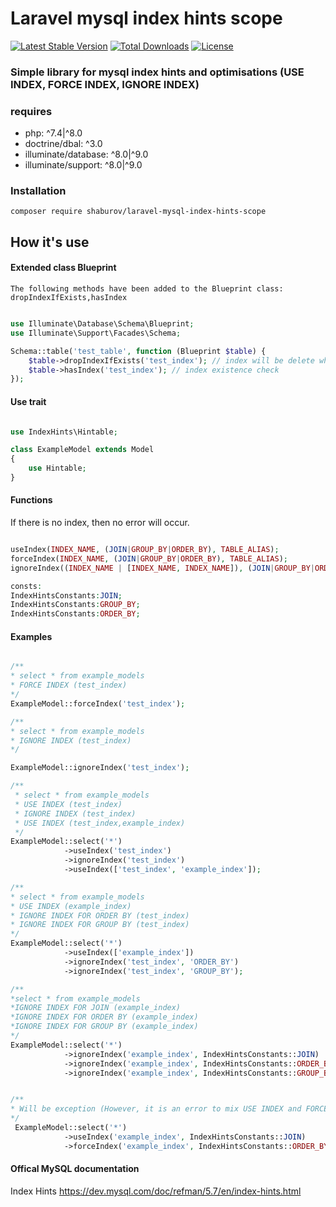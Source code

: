 # Laravel mysql index hints scope
[![Latest Stable Version](https://poser.pugx.org/shaburov/laravel-mysql-index-hints-scope/v)](//packagist.org/packages/shaburov/laravel-mysql-index-hints-scope)
[![Total Downloads](https://poser.pugx.org/shaburov/laravel-mysql-index-hints-scope/downloads)](//packagist.org/packages/shaburov/laravel-mysql-index-hints-scope)
[![License](https://poser.pugx.org/shaburov/laravel-mysql-index-hints-scope/license)](//packagist.org/packages/shaburov/laravel-mysql-index-hints-scope)


### Simple library for mysql index hints and optimisations (USE INDEX, FORCE INDEX, IGNORE INDEX)

### requires
* php: ^7.4|^8.0
* doctrine/dbal: ^3.0
* illuminate/database: ^8.0|^9.0
* illuminate/support: ^8.0|^9.0
### Installation
    composer require shaburov/laravel-mysql-index-hints-scope
## How it's use
#### Extended class Blueprint

`The following methods have been added to the Blueprint class: dropIndexIfExists,hasIndex`

```php

use Illuminate\Database\Schema\Blueprint;
use Illuminate\Support\Facades\Schema;

Schema::table('test_table', function (Blueprint $table) {
    $table->dropIndexIfExists('test_index'); // index will be delete when index exists
    $table->hasIndex('test_index'); // index existence check  
});
```

#### Use trait

```php

use IndexHints\Hintable;

class ExampleModel extends Model
{
    use Hintable;
}

```
#### Functions

If there is no index, then no error will occur.

```php

useIndex(INDEX_NAME, (JOIN|GROUP_BY|ORDER_BY), TABLE_ALIAS);
forceIndex(INDEX_NAME, (JOIN|GROUP_BY|ORDER_BY), TABLE_ALIAS);
ignoreIndex((INDEX_NAME | [INDEX_NAME, INDEX_NAME]), (JOIN|GROUP_BY|ORDER_BY), TABLE_ALIAS);

consts: 
IndexHintsConstants:JOIN;
IndexHintsConstants:GROUP_BY;
IndexHintsConstants:ORDER_BY;

```


#### Examples
```php

/**
* select * from example_models 
* FORCE INDEX (test_index)
*/
ExampleModel::forceIndex('test_index');

/**
* select * from example_models 
* IGNORE INDEX (test_index)
*/

ExampleModel::ignoreIndex('test_index');

/**
 * select * from example_models 
 * USE INDEX (test_index) 
 * IGNORE INDEX (test_index) 
 * USE INDEX (test_index,example_index)
 */
ExampleModel::select('*')
            ->useIndex('test_index')
            ->ignoreIndex('test_index')
            ->useIndex(['test_index', 'example_index']); 

/**
* select * from example_models 
* USE INDEX (example_index)
* IGNORE INDEX FOR ORDER BY (test_index) 
* IGNORE INDEX FOR GROUP BY (test_index)
*/
ExampleModel::select('*')
            ->useIndex(['example_index'])
            ->ignoreIndex('test_index', 'ORDER_BY')
            ->ignoreIndex('test_index', 'GROUP_BY');

/**
*select * from example_models 
*IGNORE INDEX FOR JOIN (example_index)
*IGNORE INDEX FOR ORDER BY (example_index) 
*IGNORE INDEX FOR GROUP BY (example_index)
*/
ExampleModel::select('*')
            ->ignoreIndex('example_index', IndexHintsConstants::JOIN)
            ->ignoreIndex('example_index', IndexHintsConstants::ORDER_BY)
            ->ignoreIndex('example_index', IndexHintsConstants::GROUP_BY);


/**
* Will be exception (However, it is an error to mix USE INDEX and FORCE INDEX for the same table) 
*/
 ExampleModel::select('*')
            ->useIndex('example_index', IndexHintsConstants::JOIN)
            ->forceIndex('example_index', IndexHintsConstants::ORDER_BY)
```


#### Offical MySQL documentation 
Index Hints https://dev.mysql.com/doc/refman/5.7/en/index-hints.html
